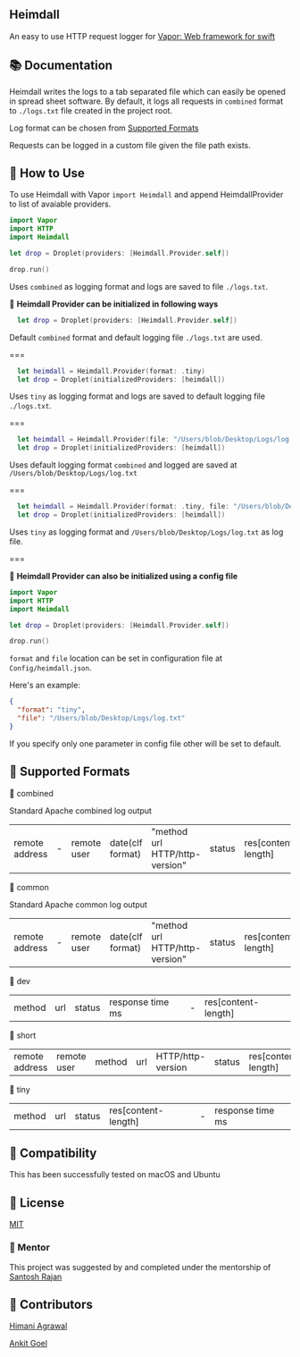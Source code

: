Heimdall
---
An easy to use HTTP request logger for [Vapor: Web framework for swift](http://github.com/vapor/vapor)

## 📚 Documentation

Heimdall writes the logs to a tab separated file which can easily be opened in spread sheet software. By default, it logs all requests in ```combined``` format to ```./logs.txt``` file created in the project root.

Log format can be chosen from [Supported Formats](https://github.com/himani93/heimdall/blob/master/README.md#ledger-supported-formats)

Requests can be logged in a custom file given the file path exists.

## 📓 How to Use

To use Heimdall with Vapor ```import Heimdall``` and append
HeimdallProvider to list of avaiable providers.

```swift
import Vapor
import HTTP
import Heimdall

let drop = Droplet(providers: [Heimdall.Provider.self])

drop.run()
```

Uses `combined` as logging format and logs are saved to file `./logs.txt`.


:triangular_flag_on_post: **Heimdall Provider can be initialized in following ways**

```swift
  let drop = Droplet(providers: [Heimdall.Provider.self])
```
Default `combined` format and default logging file `./logs.txt` are used.

===

```swift
  let heimdall = Heimdall.Provider(format: .tiny)
  let drop = Droplet(initializedProviders: [heimdall])
```

Uses `tiny` as logging format and logs are saved to default logging file `./logs.txt`.

===

```swift
  let heimdall = Heimdall.Provider(file: "/Users/blob/Desktop/Logs/log.txt")
  let drop = Droplet(initializedProviders: [heimdall])
```

Uses default logging format `combined` and logged are saved at `/Users/blob/Desktop/Logs/log.txt`

===

```swift
  let heimdall = Heimdall.Provider(format: .tiny, file: "/Users/blob/Desktop/Logs/log.txt")
  let drop = Droplet(initializedProviders: [heimdall])
```

Uses `tiny` as logging format and `/Users/blob/Desktop/Logs/log.txt` as log file.

===

:triangular_flag_on_post: **Heimdall Provider can also be initialized using a config file**

```swift
import Vapor
import HTTP
import Heimdall

let drop = Droplet(providers: [Heimdall.Provider.self])

drop.run()
```

```format``` and ```file``` location can be set in configuration file at ```Config/heimdall.json```. 

Here's an example:

```json
{
  "format": "tiny",
  "file": "/Users/blob/Desktop/Logs/log.txt"
}
```
If you specify only one parameter in config file other will be set to default. 

## 📒 Supported Formats

  :small_blue_diamond: combined

  Standard Apache combined log output

| | | | | | | | | |
|---|---|---|---|---|---|---|---|---|
|remote address|-|remote user|date(clf format)|"method url HTTP/http-version"|status|res[content-length]|"referrer"|"user-agent"|

  :small_blue_diamond: common

  Standard Apache common log output

| | | | | | | |
|---|---|---|---|---|---|---|
|remote address|-|remote user|date(clf format)|"method url HTTP/http-version"|status|res[content-length]|

  :small_blue_diamond: dev

| | | | | | |
|---|---|---|---|---|---|
|method|url|status|response time ms|-|res[content-length]|


  :small_blue_diamond: short

| | | | | | | | | |
|---|---|---|---|---|---|---|---|---|
|remote address|remote user|method|url|HTTP/http-version|status|res[content-length]|-|response time ms|


  :small_blue_diamond: tiny

| | | | | | |
|---|---|---|---|---|---|
|method|url|status|res[content-length]|-|response time ms|

## 🔧 Compatibility

  This has been successfully tested on macOS and Ubuntu

## 📝 License

  [MIT](http://github.com/himani93/heimdall/blob/master/LICENSE.txt)

### 👤 Mentor

  This project was suggested by and completed under the mentorship of [Santosh Rajan](https://github.com/santoshrajan)

## 👥 Contributors

  [Himani Agrawal](https://github.com/himani93)

  [Ankit Goel](https://github.com/ankit1ank)
